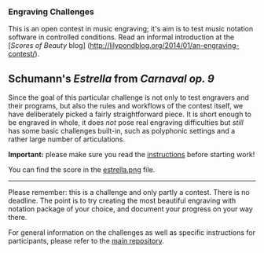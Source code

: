 ### Engraving Challenges

This is an open contest in music engraving; it's aim is to
test music notation software in controlled conditions.
Read an informal introduction at the [_Scores of Beauty_ blog]
(http://lilypondblog.org/2014/01/an-engraving-contest/).


Schumann's _Estrella_ from _Carnaval op. 9_
-------------------------------------------

Since the goal of this particular challenge is not only to test engravers
and their programs, but also the rules and workflows of the contest itself,
we have deliberately picked a fairly straightforward piece.
It is short enough to be engraved in whole,
it does *not* pose real engraving difficulties but *still* has some basic challenges
built-in, such as polyphonic settings and a rather large number of articulations.

**Important:** please make sure you read the [instructions](http://github.com/engraving-challenges/main/blob/master/README.md#instructions) before starting work!

You can find the score in the [estrella.png](estrella.png) file.

---

Please remember: this is a challenge and only partly a contest. There is no deadline.
The point is to try creating the most beautiful engraving with notation package of your choice,
and document your progress on your way there.

For general information on the challenges as well as specific instructions
for participants, please refer to the
[main repository](https://github.com/engraving-challenges/main).
